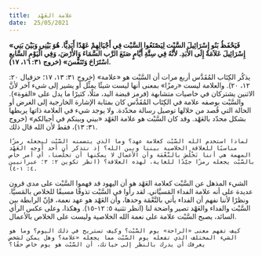 ```yaml
---
title:  علامة العَهْد
date:  25/05/2021
---
```


**«فَيَحْفَظُ بَنُو إِسْرَائِيلَ السَّبْت لِيَصْنَعُوا السَّبْت فِي أَجْيَالِهِمْ عَهْدًا أَبَدِيًّا. هُوَ بَيْنِي وَبَيْنَ بَنِي إِسْرَائِيلَ عَلاَمَةٌ إِلَى الأَبَدِ. لأَنَّهُ فِي سِتَّةِ أَيَّامٍ صَنَعَ الرَّب السَّمَاءَ وَالأَرْضَ، وَفِي الْيَوْمِ السَّابعِ اسْتَرَاحَ وَتَنَفَّسَ» (خروج ٣١: ١٦، ١٧).**

يذكُر الكِتَاب المُقَدَّس أربع مرات أن السَّبْت هو «علامة» (خروج ٣١: ١٣، ١٧؛ حزقيال ٢٠: ١٢، ٢٠). والعلامة ليست «رمزًا» بمعنى أنها ليست شيئًا يمثِّل أو يشير إلى شيء آخر لأنَّ الاثنين يشتركان في خاصيات متشابهة (فرمز قبضة اليد، مثلًا، كثيرًا ما يدل على «القوة»). والسَّبْت بوصفه علامة في الكِتَاب المُقَدَّس كان بمثابة الإشارة الخارجية إلى الغرض أو الحالة التي قُصد من خلالها توصيل رسالة محدّدة. ولا يوجد شيء في العلامة ذاتها يربطها بشكل محدّد بالعَهْد. وقد كان السَّبْت هو علامة العَهْد «بيني وبينكم في أجيالكم» (خروج ٣١: ١٣)، فقط لأن الله قال ذلك.

`لماذا استخدم الله السَّبْت كعلامة عهد؟ وما الذي يتضمنه السَّبْت ليجعله رمزًا مناسبًا للعلاقة الخلاصية بيننا وبين الله؟ إذ نتذكر أن أحد أوجه العَهْد المهمة هي أننا نَخْلُصَ بالنَّعْمَة وأن الأعمال لا يمكنها أن تخلّصنا، أي أمر خاص بالسَّبْت يجعله رمزًا جيّدًا للغاية، لهذه العلاقة؟ (انظر تكوين ٢: ٣؛ عبرانيين ٤: ١-٤).`

الشيء المذهل عن السَّبْت كعلامة العَهْد هو أن اليهود قد فهموا السَّبْت على مدى قرون عديدة على أنه علامة الفداء المَسيَّاني. لقد رأوا في السَّبْت تذوقًا مسبقًا للخلاص بالمَسيَّا. ونظرًا لأننا نفهم أن الفداء يأتي بالنَّعْمَة وحدها، وأن العَهْد هو عهد نعمة، فإنّ الرابطة بين السَّبْت والفداء والعَهْد تصير واضحة لنا (انظر تثنية ٥: ١٢-١٥). وهكذا، وعلى عكس الرأي السائد، يصبح السَّبْت علامة على نعمة الله الخلاصية وليست على الخلاص بالأعمال.

`كيف تفهم معنى «الراحة» يوم السَّبْت؟ وكيف تستريح في ذلك اليوم؟ وما هو الشيء المختلف الذي تفعله يوم السَّبْت مما يجعله «علامة؟ وهل يمكن لشخص يعرفك أن يدرك بالنظر إلى حياتك، أن السَّبْت هو يوم خاص حقًا؟`